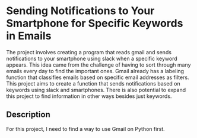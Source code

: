 # Sending Notifications to Your Smartphone for Specific Keywords in Emails

The project involves creating a program that reads gmail and sends notifications to your smartphone using slack when a specific keyword appears. This idea came from the challenge of having to sort through many emails every day to find the important ones. Gmail already has a labeling function that classifies emails based on specific email addresses as filters. This project aims to create a function that sends notifications based on keywords using slack and smartphones. There is also potential to expand this project to find information in other ways besides just keywords.

## Description
For this project, I need to find a way to use Gmail on Python first.
